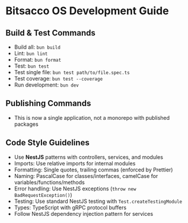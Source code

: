 # Bitsacco OS Development Guide

## Build & Test Commands
- Build all: `bun build`
- Lint: `bun lint`
- Format: `bun format`
- Test: `bun test`
- Test single file: `bun test path/to/file.spec.ts`
- Test coverage: `bun test --coverage`
- Run development: `bun dev`

## Publishing Commands
- This is now a single application, not a monorepo with published packages

## Code Style Guidelines
- Use **NestJS** patterns with controllers, services, and modules
- Imports: Use relative imports for internal modules
- Formatting: Single quotes, trailing commas (enforced by Prettier)
- Naming: PascalCase for classes/interfaces, camelCase for variables/functions/methods
- Error handling: Use NestJS exceptions (`throw new BadRequestException()`)
- Testing: Use standard NestJS testing with `Test.createTestingModule`
- Types: TypeScript with gRPC protocol buffers
- Follow NestJS dependency injection pattern for services